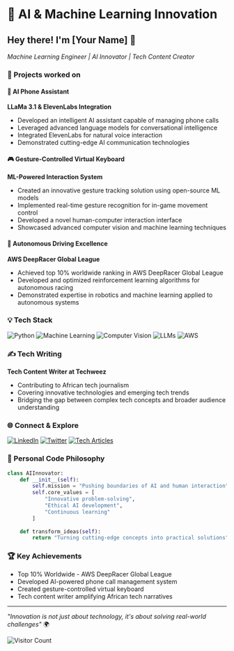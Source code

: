 # 🚀 AI & Machine Learning Innovation

## Hey there! I'm [Your Name] 👋
*Machine Learning Engineer | AI Innovator | Tech Content Creator*

### 🧠 Projects worked on

#### 🤖 AI Phone Assistant 
**LLaMa 3.1 & ElevenLabs Integration**
- Developed an intelligent AI assistant capable of managing phone calls
- Leveraged advanced language models for conversational intelligence
- Integrated ElevenLabs for natural voice interaction
- Demonstrated cutting-edge AI communication technologies

#### 🎮 Gesture-Controlled Virtual Keyboard
**ML-Powered Interaction System**
- Created an innovative gesture tracking solution using open-source ML models
- Implemented real-time gesture recognition for in-game movement control
- Developed a novel human-computer interaction interface
- Showcased advanced computer vision and machine learning techniques

#### 🚗 Autonomous Driving Excellence
**AWS DeepRacer Global League**
- Achieved top 10% worldwide ranking in AWS DeepRacer Global League
- Developed and optimized reinforcement learning algorithms for autonomous racing
- Demonstrated expertise in robotics and machine learning applied to autonomous systems

### 💡 Tech Stack
![Python](https://img.shields.io/badge/Python-Expert-blue?logo=python)
![Machine Learning](https://img.shields.io/badge/ML-Advanced-orange)
![Computer Vision](https://img.shields.io/badge/Computer%20Vision-Specialized-green)
![LLMs](https://img.shields.io/badge/Large%20Language%20Models-Proficient-red)
![AWS](https://img.shields.io/badge/AWS-Certified-orange?logo=amazon)

### ✍️ Tech Writing
**Tech Content Writer at Techweez**
- Contributing to African tech journalism
- Covering innovative technologies and emerging tech trends
- Bridging the gap between complex tech concepts and broader audience understanding

### 🌐 Connect & Explore
[![LinkedIn](https://img.shields.io/badge/LinkedIn-Connect-blue?logo=linkedin)](https://linkedin.com/in/yourusername)
[![Twitter](https://img.shields.io/badge/Twitter-Follow-blue?logo=twitter)](https://twitter.com/yourusername)
[![Tech Articles](https://img.shields.io/badge/Tech%20Writing-Read%20My%20Articles-green)](https://techweez.com/author/yourusername)

### 🚀 Personal Code Philosophy
```python
class AIInnovator:
    def __init__(self):
        self.mission = "Pushing boundaries of AI and human interaction"
        self.core_values = [
            "Innovative problem-solving",
            "Ethical AI development",
            "Continuous learning"
        ]
    
    def transform_ideas(self):
        return "Turning cutting-edge concepts into practical solutions"
```

### 🏆 Key Achievements
- Top 10% Worldwide - AWS DeepRacer Global League
- Developed AI-powered phone call management system
- Created gesture-controlled virtual keyboard
- Tech content writer amplifying African tech narratives

---

*"Innovation is not just about technology, it's about solving real-world challenges"* 🌍

![Visitor Count](https://visitor-badge.laobi.icu/badge?page_id=yourusername.yourusername)
